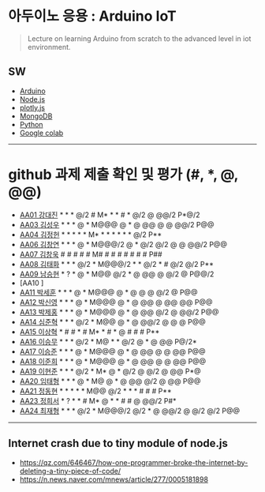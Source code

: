 # 아두이노 응용 : Arduino IoT
> Lecture on learning Arduino from scratch to the advanced level in iot environment.

## SW
- [Arduino](https://www.arduino.cc/)
- [Node.js](https://nodejs.org/ko/)
- [plotly.js](https://plot.ly/)
- [MongoDB](https://www.mongodb.com/download-center#community)
- [Python](https://www.anaconda.com)
- [Google colab](https://colab.research.google.com/)
---

# github 과제 제출 확인 및 평가 (#, *, @, @@)
- [AA01	강대진](https://github.com/ijdaejin/aa01) * * * @/2 # M* * * # * @/2 @ @@/2 P*@/2
- [AA03	김성우](https://github.com/Gukdoli/AA03) * * * @ * M@@@ @ * @ @@ @ @ @@/2 P@@
- [AA04	김정헌](https://github.com/jhkedwardkim/AA04) * * * * * M* * * * * * * @/2 P**
- [AA06	김창연](https://github.com/ckddus/AA06) * * * @ * M@@@/2 @ * @/2 @/2 @ @ @@/2 P@@
- [AA07	김창욱](https://github.com/HM0007/AA07) # # # # # M# # # # # # # # P##
- [AA08	김태화](https://github.com/TAaHwa/AA08) * * * @/2 * M@@@/2 * * @/2 * # @/2 @/2 P**
- [AA09 남승현](https://github.com/nam0914/AA09) * ? * @ * M@@ @/2 * @ @@ @ @/2 @ P@@/2
- [AA10	]
- [AA11	박세훈](https://github.com/uoooyas/AA11) * * * @ * M@@@ @ * @ @ @ @/2 @ P@@
- [AA12	박신영](https://github.com/zachpaul7/AA12) * * * @ * M@@@ @ * @ @@ @ @@ @@ P@@
- [AA13 박제홍](https://github.com/qkrwpghd27/AA13) * * * @ * M@@@ @ * @ @@ @/2 @ @@/2 P@@
- [AA14	심준혁](https://github.com/dsfaewf/AA14) * * * @/2 * M@@ @ * @ @@/2 @ @ @ P@@
- [AA15	이상혁](http://www.github.com/bsang50005/aa15) * # # * # M* * # * @ # # # P**
- [AA16	이승무](https://github.com/LSeungMOO/AA16) * * * @/2 * M@ * * @/2 @ * @ @@ P@/2*
- [AA17	이승준](https://github.com/q1w2e3r4god/AA17) * * * @ * M@@@ @ * @ @@ @ @ @@ P@@
- [AA18	이준희](https://github.com/LJunHee/AA18) * * * @ * M@@@ @ * @ @@ @ @ @@ P@@
- [AA19	이현준](https://github.com/junlee00/aa19) * * * @/2 * M* @ * @/2 @ @/2 @ @@ P*@
- [AA20	임태형](https://github.com/vmvvmvvmv/AA20) * * * @ * M@ @ * @ @@ @/2 @ @@ P@@
- [AA21	정동현](https://github.com/DongHyunYee/AA21) * * * * * M@@ @/2 * * * # # # P**
- [AA23	정희서](https://github.com/HiSeoJeong/AA23) * ? * * # M* @ * * # # @ @@/2 P#*
- [AA24	최재형](https://github.com/june6297/aa24) * * * @/2 * M@@@/2 @/2 * @ @@/2 @ @/2 @/2 P@@

---
## Internet crash due to tiny module of node.js
* https://qz.com/646467/how-one-programmer-broke-the-internet-by-deleting-a-tiny-piece-of-code/
* https://n.news.naver.com/mnews/article/277/0005181898

